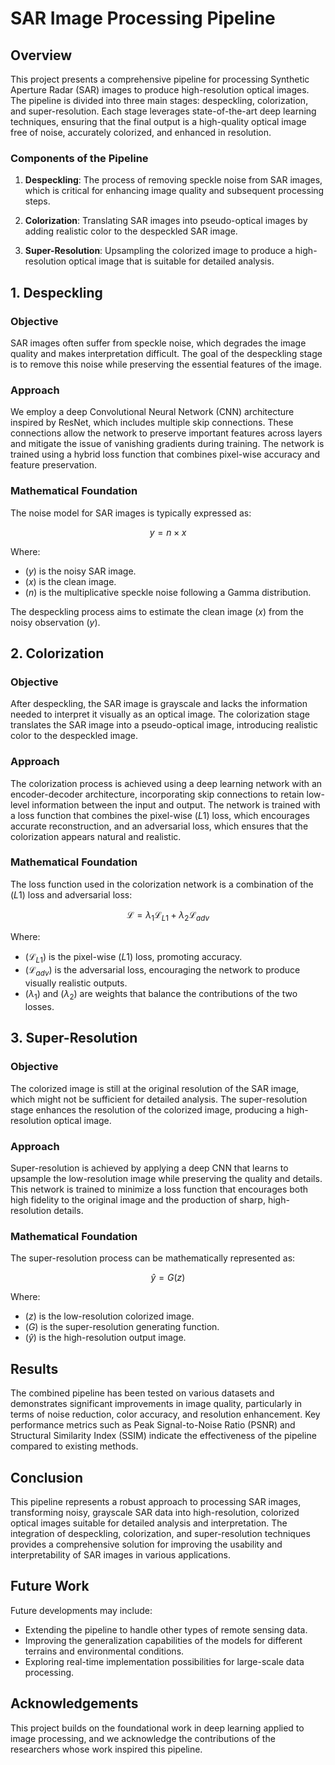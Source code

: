 # SAR Image Processing Pipeline

## Overview

This project presents a comprehensive pipeline for processing Synthetic Aperture Radar (SAR) images to produce
high-resolution optical images. The pipeline is divided into three main stages: despeckling, colorization, and
super-resolution. Each stage leverages state-of-the-art deep learning techniques, ensuring that the final output is a
high-quality optical image free of noise, accurately colorized, and enhanced in resolution.

### Components of the Pipeline

1. **Despeckling**: The process of removing speckle noise from SAR images, which is critical for enhancing image quality
   and subsequent processing steps.

2. **Colorization**: Translating SAR images into pseudo-optical images by adding realistic color to the despeckled SAR
   image.

3. **Super-Resolution**: Upsampling the colorized image to produce a high-resolution optical image that is suitable for
   detailed analysis.

## 1. Despeckling

### Objective

SAR images often suffer from speckle noise, which degrades the image quality and makes interpretation difficult. The
goal of the despeckling stage is to remove this noise while preserving the essential features of the image.

### Approach

We employ a deep Convolutional Neural Network (CNN) architecture inspired by ResNet, which includes multiple skip
connections. These connections allow the network to preserve important features across layers and mitigate the issue of
vanishing gradients during training. The network is trained using a hybrid loss function that combines pixel-wise
accuracy and feature preservation.

### Mathematical Foundation

The noise model for SAR images is typically expressed as:

$$y = n \times x$$

Where:

- $( y )$ is the noisy SAR image.
- $( x )$ is the clean image.
- $( n )$ is the multiplicative speckle noise following a Gamma distribution.

The despeckling process aims to estimate the clean image $( x )$ from the noisy observation $( y )$.

## 2. Colorization

### Objective

After despeckling, the SAR image is grayscale and lacks the information needed to interpret it visually as an optical
image. The colorization stage translates the SAR image into a pseudo-optical image, introducing realistic color to the
despeckled image.

### Approach

The colorization process is achieved using a deep learning network with an encoder-decoder architecture, incorporating
skip connections to retain low-level information between the input and output. The network is trained with a loss
function that combines the pixel-wise $( L1 )$ loss, which encourages accurate reconstruction, and an adversarial loss,
which ensures that the colorization appears natural and realistic.

### Mathematical Foundation

The loss function used in the colorization network is a combination of the $( L1 )$ loss and adversarial loss:

$$\mathcal{L} = \lambda_1 \mathcal{L}_{L1} + \lambda_2 \mathcal{L}_{adv}$$

Where:

- $( \mathcal{L}_{L1} )$ is the pixel-wise $( L1 )$ loss, promoting accuracy.
- $( \mathcal{L}_{adv} )$ is the adversarial loss, encouraging the network to produce visually realistic outputs.
- $( \lambda_1 )$ and $( \lambda_2 )$ are weights that balance the contributions of the two losses.

## 3. Super-Resolution

### Objective

The colorized image is still at the original resolution of the SAR image, which might not be sufficient for detailed
analysis. The super-resolution stage enhances the resolution of the colorized image, producing a high-resolution optical
image.

### Approach

Super-resolution is achieved by applying a deep CNN that learns to upsample the low-resolution image while preserving
the quality and details. This network is trained to minimize a loss function that encourages both high fidelity to the
original image and the production of sharp, high-resolution details.

### Mathematical Foundation

The super-resolution process can be mathematically represented as:

$$
\hat{y} = G(z)
$$

Where:

- $( z )$ is the low-resolution colorized image.
- $( G )$ is the super-resolution generating function.
- $( \hat{y} )$ is the high-resolution output image.

## Results

The combined pipeline has been tested on various datasets and demonstrates significant improvements in image quality,
particularly in terms of noise reduction, color accuracy, and resolution enhancement. Key performance metrics such as
Peak Signal-to-Noise Ratio (PSNR) and Structural Similarity Index (SSIM) indicate the effectiveness of the pipeline
compared to existing methods.

## Conclusion

This pipeline represents a robust approach to processing SAR images, transforming noisy, grayscale SAR data into
high-resolution, colorized optical images suitable for detailed analysis and interpretation. The integration of
despeckling, colorization, and super-resolution techniques provides a comprehensive solution for improving the usability
and interpretability of SAR images in various applications.

## Future Work

Future developments may include:

- Extending the pipeline to handle other types of remote sensing data.
- Improving the generalization capabilities of the models for different terrains and environmental conditions.
- Exploring real-time implementation possibilities for large-scale data processing.

## Acknowledgements

This project builds on the foundational work in deep learning applied to image processing, and we acknowledge the
contributions of the researchers whose work inspired this pipeline.
